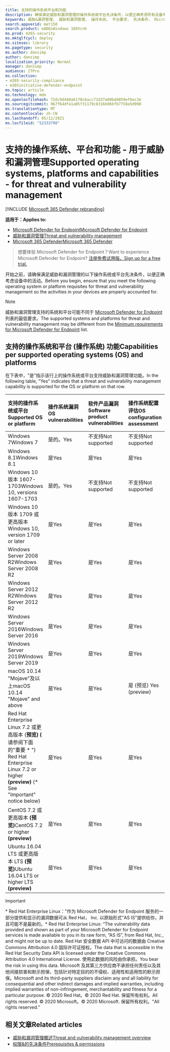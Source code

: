 ```yaml
---
title: 支持的操作系统平台和功能
description: 确保满足威胁和漏洞管理的操作系统或平台先决条件，以便正确考虑所有设备中的活动。
keywords: 威胁&漏洞管理， 威胁和漏洞管理， 操作系统， 平台要求， 先决条件， Microsoft Defender for Endpoint-tvm 支持的操作系统， 适用于 Endpoint-tvm 的 Microsoft Defender， 支持的操作系统， 支持的平台， linux 支持， mac 支持
search.appverid: met150
search.product: eADQiWindows 10XVcnh
ms.prod: m365-security
ms.mktglfcycl: deploy
ms.sitesec: library
ms.pagetype: security
ms.author: dansimp
author: dansimp
localization_priority: Normal
manager: dansimp
audience: ITPro
ms.collection:
- m365-security-compliance
- m365initiative-defender-endpoint
ms.topic: article
ms.technology: mde
ms.openlocfilehash: 72dc9d448a6170cbacc71d37a60bdd059ef6ec3e
ms.sourcegitcommit: 967f64dfa1a05f31179c8316b96bfb7758a5d990
ms.translationtype: MT
ms.contentlocale: zh-CN
ms.lasthandoff: 05/12/2021
ms.locfileid: "52333790"
---
```

# <a name="supported-operating-systems-platforms-and-capabilities---for-threat-and-vulnerability-management"></a><span data-ttu-id="694e8-104">支持的操作系统、平台和功能 - 用于威胁和漏洞管理</span><span class="sxs-lookup"><span data-stu-id="694e8-104">Supported operating systems, platforms and capabilities - for threat and vulnerability management</span></span>

[!INCLUDE [Microsoft 365 Defender rebranding](../../includes/microsoft-defender.md)]

<span data-ttu-id="694e8-105">**适用于：**</span><span class="sxs-lookup"><span data-stu-id="694e8-105">**Applies to:**</span></span>

- [<span data-ttu-id="694e8-106">Microsoft Defender for Endpoint</span><span class="sxs-lookup"><span data-stu-id="694e8-106">Microsoft Defender for Endpoint</span></span>](https://go.microsoft.com/fwlink/?linkid=2154037)
- [<span data-ttu-id="694e8-107">威胁和漏洞管理</span><span class="sxs-lookup"><span data-stu-id="694e8-107">Threat and vulnerability management</span></span>](next-gen-threat-and-vuln-mgt.md)
- [<span data-ttu-id="694e8-108">Microsoft 365 Defender</span><span class="sxs-lookup"><span data-stu-id="694e8-108">Microsoft 365 Defender</span></span>](https://go.microsoft.com/fwlink/?linkid=2118804)

><span data-ttu-id="694e8-109">想要体验 Microsoft Defender for Endpoint？</span><span class="sxs-lookup"><span data-stu-id="694e8-109">Want to experience Microsoft Defender for Endpoint?</span></span> [<span data-ttu-id="694e8-110">注册免费试用版。</span><span class="sxs-lookup"><span data-stu-id="694e8-110">Sign up for a free trial.</span></span>](https://www.microsoft.com/microsoft-365/windows/microsoft-defender-atp?ocid=docs-wdatp-portaloverview-abovefoldlink)

<span data-ttu-id="694e8-111">开始之前，请确保满足威胁和漏洞管理的以下操作系统或平台先决条件，以便正确考虑设备中的活动。</span><span class="sxs-lookup"><span data-stu-id="694e8-111">Before you begin, ensure that you meet the following operating system or platform requisites for threat and vulnerability management so the activities in your devices are properly accounted for.</span></span>

>[!NOTE]
><span data-ttu-id="694e8-112">威胁和漏洞管理支持的系统和平台可能不同于 [Microsoft Defender for Endpoint](minimum-requirements.md) 列表的最低要求。</span><span class="sxs-lookup"><span data-stu-id="694e8-112">The supported systems and platforms for threat and vulnerability management may be different from the [Minimum requirements for Microsoft Defender for Endpoint](minimum-requirements.md) list.</span></span>

## <a name="capabilities-per-supported-operating-systems-os-and-platforms"></a><span data-ttu-id="694e8-113">支持的操作系统和平台 (操作系统) 功能</span><span class="sxs-lookup"><span data-stu-id="694e8-113">Capabilities per supported operating systems (OS) and platforms</span></span>

<span data-ttu-id="694e8-114">在下表中，"是"指示该行上的操作系统或平台支持威胁和漏洞管理功能。</span><span class="sxs-lookup"><span data-stu-id="694e8-114">In the following table, "Yes" indicates that a threat and vulnerability management capability is supported for the OS or platform on that row.</span></span>

<span data-ttu-id="694e8-115">支持的操作系统或平台</span><span class="sxs-lookup"><span data-stu-id="694e8-115">Supported OS or platform</span></span> | <span data-ttu-id="694e8-116">操作系统漏洞</span><span class="sxs-lookup"><span data-stu-id="694e8-116">OS vulnerabilities</span></span> | <span data-ttu-id="694e8-117">软件产品漏洞</span><span class="sxs-lookup"><span data-stu-id="694e8-117">Software product vulnerabilities</span></span> | <span data-ttu-id="694e8-118">操作系统配置评估</span><span class="sxs-lookup"><span data-stu-id="694e8-118">OS configuration assessment</span></span> | <span data-ttu-id="694e8-119">安全控制配置评估</span><span class="sxs-lookup"><span data-stu-id="694e8-119">Security controls configuration assessment</span></span> | <span data-ttu-id="694e8-120">软件产品配置评估</span><span class="sxs-lookup"><span data-stu-id="694e8-120">Software product configuration assessment</span></span>
:---|:---|:---|:---|:---|:---
<span data-ttu-id="694e8-121">Windows 7</span><span class="sxs-lookup"><span data-stu-id="694e8-121">Windows 7</span></span> | <span data-ttu-id="694e8-122">是的。</span><span class="sxs-lookup"><span data-stu-id="694e8-122">Yes</span></span> | <span data-ttu-id="694e8-123">不支持</span><span class="sxs-lookup"><span data-stu-id="694e8-123">Not supported</span></span> | <span data-ttu-id="694e8-124">不支持</span><span class="sxs-lookup"><span data-stu-id="694e8-124">Not supported</span></span> | <span data-ttu-id="694e8-125">不支持</span><span class="sxs-lookup"><span data-stu-id="694e8-125">Not supported</span></span> | <span data-ttu-id="694e8-126">不支持</span><span class="sxs-lookup"><span data-stu-id="694e8-126">Not supported</span></span>
<span data-ttu-id="694e8-127">Windows 8.1</span><span class="sxs-lookup"><span data-stu-id="694e8-127">Windows 8.1</span></span> | <span data-ttu-id="694e8-128">是</span><span class="sxs-lookup"><span data-stu-id="694e8-128">Yes</span></span> | <span data-ttu-id="694e8-129">是</span><span class="sxs-lookup"><span data-stu-id="694e8-129">Yes</span></span> | <span data-ttu-id="694e8-130">是</span><span class="sxs-lookup"><span data-stu-id="694e8-130">Yes</span></span> | <span data-ttu-id="694e8-131">是</span><span class="sxs-lookup"><span data-stu-id="694e8-131">Yes</span></span>| <span data-ttu-id="694e8-132">是</span><span class="sxs-lookup"><span data-stu-id="694e8-132">Yes</span></span>
<span data-ttu-id="694e8-133">Windows 10 版本 1607-1703</span><span class="sxs-lookup"><span data-stu-id="694e8-133">Windows 10, versions 1607-1703</span></span> | <span data-ttu-id="694e8-134">是的。</span><span class="sxs-lookup"><span data-stu-id="694e8-134">Yes</span></span>  | <span data-ttu-id="694e8-135">不支持</span><span class="sxs-lookup"><span data-stu-id="694e8-135">Not supported</span></span> | <span data-ttu-id="694e8-136">不支持</span><span class="sxs-lookup"><span data-stu-id="694e8-136">Not supported</span></span> | <span data-ttu-id="694e8-137">不支持</span><span class="sxs-lookup"><span data-stu-id="694e8-137">Not supported</span></span> | <span data-ttu-id="694e8-138">不支持</span><span class="sxs-lookup"><span data-stu-id="694e8-138">Not supported</span></span>
<span data-ttu-id="694e8-139">Windows 10 版本 1709 或更高版本</span><span class="sxs-lookup"><span data-stu-id="694e8-139">Windows 10, version 1709 or later</span></span> | <span data-ttu-id="694e8-140">是</span><span class="sxs-lookup"><span data-stu-id="694e8-140">Yes</span></span> | <span data-ttu-id="694e8-141">是</span><span class="sxs-lookup"><span data-stu-id="694e8-141">Yes</span></span> | <span data-ttu-id="694e8-142">是</span><span class="sxs-lookup"><span data-stu-id="694e8-142">Yes</span></span> | <span data-ttu-id="694e8-143">是</span><span class="sxs-lookup"><span data-stu-id="694e8-143">Yes</span></span> | <span data-ttu-id="694e8-144">是</span><span class="sxs-lookup"><span data-stu-id="694e8-144">Yes</span></span>
<span data-ttu-id="694e8-145">Windows Server 2008 R2</span><span class="sxs-lookup"><span data-stu-id="694e8-145">Windows Server 2008 R2</span></span> | <span data-ttu-id="694e8-146">是</span><span class="sxs-lookup"><span data-stu-id="694e8-146">Yes</span></span> | <span data-ttu-id="694e8-147">是</span><span class="sxs-lookup"><span data-stu-id="694e8-147">Yes</span></span> | <span data-ttu-id="694e8-148">是</span><span class="sxs-lookup"><span data-stu-id="694e8-148">Yes</span></span> | <span data-ttu-id="694e8-149">是</span><span class="sxs-lookup"><span data-stu-id="694e8-149">Yes</span></span> | <span data-ttu-id="694e8-150">是</span><span class="sxs-lookup"><span data-stu-id="694e8-150">Yes</span></span>
<span data-ttu-id="694e8-151">Windows Server 2012 R2</span><span class="sxs-lookup"><span data-stu-id="694e8-151">Windows Server 2012 R2</span></span> | <span data-ttu-id="694e8-152">是</span><span class="sxs-lookup"><span data-stu-id="694e8-152">Yes</span></span> | <span data-ttu-id="694e8-153">是</span><span class="sxs-lookup"><span data-stu-id="694e8-153">Yes</span></span> | <span data-ttu-id="694e8-154">是</span><span class="sxs-lookup"><span data-stu-id="694e8-154">Yes</span></span> | <span data-ttu-id="694e8-155">是</span><span class="sxs-lookup"><span data-stu-id="694e8-155">Yes</span></span> | <span data-ttu-id="694e8-156">是</span><span class="sxs-lookup"><span data-stu-id="694e8-156">Yes</span></span>
<span data-ttu-id="694e8-157">Windows Server 2016</span><span class="sxs-lookup"><span data-stu-id="694e8-157">Windows Server 2016</span></span> | <span data-ttu-id="694e8-158">是</span><span class="sxs-lookup"><span data-stu-id="694e8-158">Yes</span></span> | <span data-ttu-id="694e8-159">是</span><span class="sxs-lookup"><span data-stu-id="694e8-159">Yes</span></span> | <span data-ttu-id="694e8-160">是</span><span class="sxs-lookup"><span data-stu-id="694e8-160">Yes</span></span> | <span data-ttu-id="694e8-161">是</span><span class="sxs-lookup"><span data-stu-id="694e8-161">Yes</span></span> | <span data-ttu-id="694e8-162">是</span><span class="sxs-lookup"><span data-stu-id="694e8-162">Yes</span></span>
<span data-ttu-id="694e8-163">Windows Server 2019</span><span class="sxs-lookup"><span data-stu-id="694e8-163">Windows Server 2019</span></span> | <span data-ttu-id="694e8-164">是</span><span class="sxs-lookup"><span data-stu-id="694e8-164">Yes</span></span> | <span data-ttu-id="694e8-165">是</span><span class="sxs-lookup"><span data-stu-id="694e8-165">Yes</span></span> | <span data-ttu-id="694e8-166">是</span><span class="sxs-lookup"><span data-stu-id="694e8-166">Yes</span></span> | <span data-ttu-id="694e8-167">是</span><span class="sxs-lookup"><span data-stu-id="694e8-167">Yes</span></span> | <span data-ttu-id="694e8-168">是</span><span class="sxs-lookup"><span data-stu-id="694e8-168">Yes</span></span>
<span data-ttu-id="694e8-169">macOS 10.14 "Mojave"及以上</span><span class="sxs-lookup"><span data-stu-id="694e8-169">macOS 10.14 "Mojave" and above</span></span> | <span data-ttu-id="694e8-170">是</span><span class="sxs-lookup"><span data-stu-id="694e8-170">Yes</span></span> | <span data-ttu-id="694e8-171">是</span><span class="sxs-lookup"><span data-stu-id="694e8-171">Yes</span></span> | <span data-ttu-id="694e8-172">是 (预览) </span><span class="sxs-lookup"><span data-stu-id="694e8-172">Yes (preview)</span></span> | <span data-ttu-id="694e8-173">是 (预览) </span><span class="sxs-lookup"><span data-stu-id="694e8-173">Yes (preview)</span></span> | <span data-ttu-id="694e8-174">是 (预览) </span><span class="sxs-lookup"><span data-stu-id="694e8-174">Yes (preview)</span></span>
<span data-ttu-id="694e8-175">Red Hat Enterprise Linux 7.2 或更高版本 (**预览)  (** 请参阅下面的"重要 \* ") </span><span class="sxs-lookup"><span data-stu-id="694e8-175">Red Hat Enterprise Linux 7.2 or higher **(preview)** (\* See "Important" notice below)</span></span> | <span data-ttu-id="694e8-176">是</span><span class="sxs-lookup"><span data-stu-id="694e8-176">Yes</span></span> | <span data-ttu-id="694e8-177">是</span><span class="sxs-lookup"><span data-stu-id="694e8-177">Yes</span></span> | <span data-ttu-id="694e8-178">是</span><span class="sxs-lookup"><span data-stu-id="694e8-178">Yes</span></span> | <span data-ttu-id="694e8-179">是</span><span class="sxs-lookup"><span data-stu-id="694e8-179">Yes</span></span> | <span data-ttu-id="694e8-180">是</span><span class="sxs-lookup"><span data-stu-id="694e8-180">Yes</span></span>
<span data-ttu-id="694e8-181">CentOS 7.2 或更高版本 **(预览)**</span><span class="sxs-lookup"><span data-stu-id="694e8-181">CentOS 7.2 or higher **(preview)**</span></span> | <span data-ttu-id="694e8-182">是</span><span class="sxs-lookup"><span data-stu-id="694e8-182">Yes</span></span> | <span data-ttu-id="694e8-183">是</span><span class="sxs-lookup"><span data-stu-id="694e8-183">Yes</span></span> | <span data-ttu-id="694e8-184">是</span><span class="sxs-lookup"><span data-stu-id="694e8-184">Yes</span></span> | <span data-ttu-id="694e8-185">是</span><span class="sxs-lookup"><span data-stu-id="694e8-185">Yes</span></span> | <span data-ttu-id="694e8-186">是</span><span class="sxs-lookup"><span data-stu-id="694e8-186">Yes</span></span>
<span data-ttu-id="694e8-187">Ubuntu 16.04 LTS 或更高版本 LTS **(预览)**</span><span class="sxs-lookup"><span data-stu-id="694e8-187">Ubuntu 16.04 LTS or higher LTS **(preview)**</span></span> | <span data-ttu-id="694e8-188">是</span><span class="sxs-lookup"><span data-stu-id="694e8-188">Yes</span></span> | <span data-ttu-id="694e8-189">是</span><span class="sxs-lookup"><span data-stu-id="694e8-189">Yes</span></span> | <span data-ttu-id="694e8-190">是</span><span class="sxs-lookup"><span data-stu-id="694e8-190">Yes</span></span> | <span data-ttu-id="694e8-191">是</span><span class="sxs-lookup"><span data-stu-id="694e8-191">Yes</span></span> | <span data-ttu-id="694e8-192">是</span><span class="sxs-lookup"><span data-stu-id="694e8-192">Yes</span></span>

>[!IMPORTANT]
> <span data-ttu-id="694e8-193">\* Red Hat Enterprise Linux："作为 Microsoft Defender for Endpoint 服务的一部分提供和显示的漏洞数据可从 Red Hat， Inc. 以原始形式"AS IS"提供给你，并且可能不是最新的。</span><span class="sxs-lookup"><span data-stu-id="694e8-193">\* Red Hat Enterprise Linux: “The vulnerability data provided and shown as part of your Microsoft Defender for Endpoint services is made available to you in its raw form, “AS IS”, from Red Hat, Inc., and might not be up to date.</span></span> <span data-ttu-id="694e8-194">Red Hat 安全数据 API 中可访问的数据由 Creative Commons Attribution 4.0 国际许可证授权。</span><span class="sxs-lookup"><span data-stu-id="694e8-194">The data that is accessible in the Red Hat Security Data API is licensed under the Creative Commons Attribution 4.0 International License.</span></span> <span data-ttu-id="694e8-195">使用此数据的风险由你承担。</span><span class="sxs-lookup"><span data-stu-id="694e8-195">You bear the risk in using this data.</span></span> <span data-ttu-id="694e8-196">Microsoft 及其第三方供应商不承担任何责任以及其他间接损害和默示担保，包括针对特定目的的不侵权、适用性和适用性的默示担保。</span><span class="sxs-lookup"><span data-stu-id="694e8-196">Microsoft and its third-party suppliers disclaim any and all liability for consequential and other indirect damages and implied warranties, including implied warranties of non-infringement, merchantability and fitness for a particular purpose.</span></span> <span data-ttu-id="694e8-197">© 2020 Red Hat。</span><span class="sxs-lookup"><span data-stu-id="694e8-197">© 2020 Red Hat.</span></span> <span data-ttu-id="694e8-198">保留所有权利。</span><span class="sxs-lookup"><span data-stu-id="694e8-198">All rights reserved.</span></span> <span data-ttu-id="694e8-199">© 2020 Microsoft。</span><span class="sxs-lookup"><span data-stu-id="694e8-199">© 2020 Microsoft.</span></span> <span data-ttu-id="694e8-200">保留所有权利。"</span><span class="sxs-lookup"><span data-stu-id="694e8-200">All rights reserved.”</span></span>

## <a name="related-articles"></a><span data-ttu-id="694e8-201">相关文章</span><span class="sxs-lookup"><span data-stu-id="694e8-201">Related articles</span></span>

- [<span data-ttu-id="694e8-202">威胁和漏洞管理概述</span><span class="sxs-lookup"><span data-stu-id="694e8-202">Threat and vulnerability management overview</span></span>](next-gen-threat-and-vuln-mgt.md)
- [<span data-ttu-id="694e8-203">权限&的先决条件</span><span class="sxs-lookup"><span data-stu-id="694e8-203">Prerequisites & permissions</span></span>](tvm-prerequisites.md)
